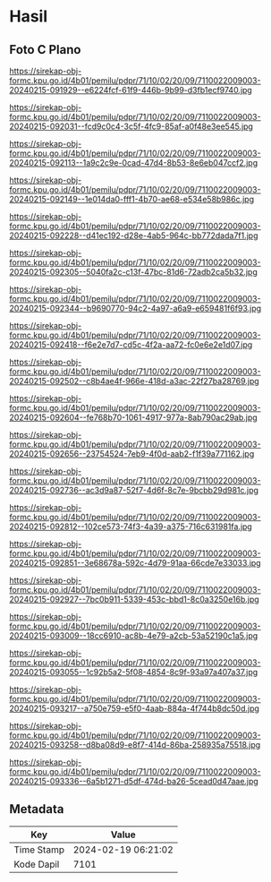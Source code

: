 # Hasil

## Foto C Plano

https://sirekap-obj-formc.kpu.go.id/4b01/pemilu/pdpr/71/10/02/20/09/7110022009003-20240215-091929--e6224fcf-61f9-446b-9b99-d3fb1ecf9740.jpg

https://sirekap-obj-formc.kpu.go.id/4b01/pemilu/pdpr/71/10/02/20/09/7110022009003-20240215-092031--fcd9c0c4-3c5f-4fc9-85af-a0f48e3ee545.jpg

https://sirekap-obj-formc.kpu.go.id/4b01/pemilu/pdpr/71/10/02/20/09/7110022009003-20240215-092113--1a9c2c9e-0cad-47d4-8b53-8e6eb047ccf2.jpg

https://sirekap-obj-formc.kpu.go.id/4b01/pemilu/pdpr/71/10/02/20/09/7110022009003-20240215-092149--1e014da0-fff1-4b70-ae68-e534e58b986c.jpg

https://sirekap-obj-formc.kpu.go.id/4b01/pemilu/pdpr/71/10/02/20/09/7110022009003-20240215-092228--d41ec192-d28e-4ab5-964c-bb772dada7f1.jpg

https://sirekap-obj-formc.kpu.go.id/4b01/pemilu/pdpr/71/10/02/20/09/7110022009003-20240215-092305--5040fa2c-c13f-47bc-81d6-72adb2ca5b32.jpg

https://sirekap-obj-formc.kpu.go.id/4b01/pemilu/pdpr/71/10/02/20/09/7110022009003-20240215-092344--b9690770-94c2-4a97-a6a9-e659481f6f93.jpg

https://sirekap-obj-formc.kpu.go.id/4b01/pemilu/pdpr/71/10/02/20/09/7110022009003-20240215-092418--f6e2e7d7-cd5c-4f2a-aa72-fc0e6e2e1d07.jpg

https://sirekap-obj-formc.kpu.go.id/4b01/pemilu/pdpr/71/10/02/20/09/7110022009003-20240215-092502--c8b4ae4f-966e-418d-a3ac-22f27ba28769.jpg

https://sirekap-obj-formc.kpu.go.id/4b01/pemilu/pdpr/71/10/02/20/09/7110022009003-20240215-092604--fe768b70-1061-4917-977a-8ab790ac29ab.jpg

https://sirekap-obj-formc.kpu.go.id/4b01/pemilu/pdpr/71/10/02/20/09/7110022009003-20240215-092656--23754524-7eb9-4f0d-aab2-f1f39a771162.jpg

https://sirekap-obj-formc.kpu.go.id/4b01/pemilu/pdpr/71/10/02/20/09/7110022009003-20240215-092736--ac3d9a87-52f7-4d6f-8c7e-9bcbb29d981c.jpg

https://sirekap-obj-formc.kpu.go.id/4b01/pemilu/pdpr/71/10/02/20/09/7110022009003-20240215-092812--102ce573-74f3-4a39-a375-716c631981fa.jpg

https://sirekap-obj-formc.kpu.go.id/4b01/pemilu/pdpr/71/10/02/20/09/7110022009003-20240215-092851--3e68678a-592c-4d79-91aa-66cde7e33033.jpg

https://sirekap-obj-formc.kpu.go.id/4b01/pemilu/pdpr/71/10/02/20/09/7110022009003-20240215-092927--7bc0b911-5339-453c-bbd1-8c0a3250e16b.jpg

https://sirekap-obj-formc.kpu.go.id/4b01/pemilu/pdpr/71/10/02/20/09/7110022009003-20240215-093009--18cc6910-ac8b-4e79-a2cb-53a52190c1a5.jpg

https://sirekap-obj-formc.kpu.go.id/4b01/pemilu/pdpr/71/10/02/20/09/7110022009003-20240215-093055--1c92b5a2-5f08-4854-8c9f-93a97a407a37.jpg

https://sirekap-obj-formc.kpu.go.id/4b01/pemilu/pdpr/71/10/02/20/09/7110022009003-20240215-093217--a750e759-e5f0-4aab-884a-4f744b8dc50d.jpg

https://sirekap-obj-formc.kpu.go.id/4b01/pemilu/pdpr/71/10/02/20/09/7110022009003-20240215-093258--d8ba08d9-e8f7-414d-86ba-258935a75518.jpg

https://sirekap-obj-formc.kpu.go.id/4b01/pemilu/pdpr/71/10/02/20/09/7110022009003-20240215-093336--6a5b1271-d5df-474d-ba26-5cead0d47aae.jpg


## Metadata

| Key        | Value               |
| ---------- | ------------------- |
| Time Stamp | 2024-02-19 06:21:02 |
| Kode Dapil | 7101                |



